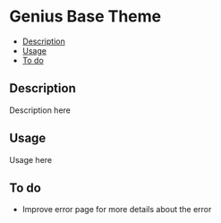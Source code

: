 # Genius Base Theme

- [Description](#description)
- [Usage](#usage)
- [To do](#todo)

<a name="description"></a>
## Description

Description here

<a name="usage"></a>
## Usage

Usage here


<a name="todo"></a>
## To do

- Improve error page for more details about the error



